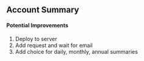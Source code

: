 ## Account Summary

#### Potential Improvements
1. Deploy to server
2. Add request and wait for email
3. Add choice for daily, monthly, annual summaries